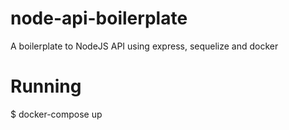 # node-api-boilerplate
A boilerplate to NodeJS API using express, sequelize and docker

# Running
$ docker-compose up

